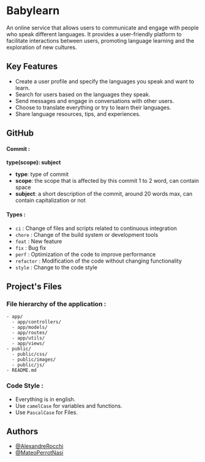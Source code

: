 # Babylearn
An online service that allows users to communicate and engage with people who speak different languages. It provides a user-friendly platform to facilitate interactions between users, promoting language learning and the exploration of new cultures.

## Key Features
* Create a user profile and specify the languages you speak and want to learn.
* Search for users based on the languages they speak.
* Send messages and engage in conversations with other users.
* Choose to translate everything or try to learn their languages.
* Share language resources, tips, and experiences.

## GitHub

#### Commit :

**type(scope): subject**

* **type**: type of commit
* **scope**: the scope that is affected by this commit 1 to 2 word, can contain space
* **subject**: a short description of the commit, around 20 words max, can contain capitalization or not

#### Types :

* `ci` : Change of files and scripts related to continuous integration
* `chore` : Change of the build system or development tools
* `feat` : New feature
* `fix` : Bug fix
* `perf` : Optimization of the code to improve performance
* `refactor` : Modification of the code without changing functionality
* `style` : Change to the code style

## Project's Files

### File hierarchy of the application :

```
- app/
  - app/controllers/
  - app/models/
  - app/routes/
  - app/utils/
  - app/views/
- public/
  - public/css/
  - public/images/
  - public/js/
- README.md
```

### Code Style :
* Everything is in english.
* Use `camelCase` for variables and functions.
* Use `PascalCase` for Files.

## Authors

* [@AlexandreRocchi](https://github.com/AlexandreRocchi)
* [@MateoPerrotNasi](https://github.com/MateoPerrotNasi)
